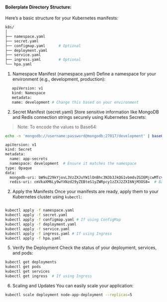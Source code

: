 #### Boilerplate Directory Structure:

Here’s a basic structure for your Kubernetes manifests:

```bash
k8s/
│
├── namespace.yaml
├── secret.yaml
├── configmap.yaml      # Optional
├── deployment.yaml
├── service.yaml
├── ingress.yaml        # Optional
└── hpa.yaml

```

1. Namespace Manifest (namespace.yaml)
   Define a namespace for your environment (e.g., development, production):

```bash
   apiVersion: v1
   kind: Namespace
   metadata:
   name: development # Change this based on your environment
```

2. Secret Manifest (secret.yaml)
   Store sensitive information like MongoDB and Redis connection strings securely using Kubernetes Secrets:

> Note: To encode the values to Base64:

```bash
echo -n 'mongodb://username:password@mongodb:27017/development' | base64
```

```bash
apiVersion: v1
kind: Secret
metadata:
  name: app-secrets
  namespace: development  # Ensure it matches the namespace
type: Opaque
data:
  mongodb-uri: bW9uZ29kYjovL3VzZXJuYW1lOnBhc3N3b3JkQG1vbmdvZGI6MjcwMTcvZGV2ZWxvcG1lbnQ=  # Base64 encoded
  redis-uri: cmVkaXM6Ly9wYXNzd29yZEBteS1yZWRpcy1zZXJ2ZXI6NjM3OS8=  # Base64 encoded


```

2. Apply the Manifests
   Once your manifests are ready, apply them to your Kubernetes cluster using `kubectl`:

```bash

kubectl apply -f namespace.yaml
kubectl apply -f secret.yaml
kubectl apply -f configmap.yaml # If using ConfigMap
kubectl apply -f deployment.yaml
kubectl apply -f service.yaml
kubectl apply -f ingress.yaml # If using Ingress
kubectl apply -f hpa.yaml
```

5. Verify the Deployment
   Check the status of your deployment, services, and pods:

```bash
kubectl get deployments
kubectl get pods
kubectl get services
kubectl get ingress  # If using Ingress
```

6. Scaling and Updates
   You can easily scale your application:

```bash
kubectl scale deployment node-app-deployment --replicas=5
```

